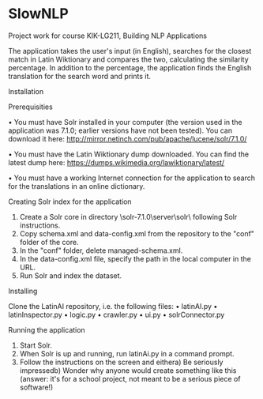 # SlowNLP

Project work for course KIK-LG211, Building NLP Applications

The application takes the user's input (in English), searches for the closest match in Latin Wiktionary and compares the two, calculating the similarity percentage. In addition to the percentage, the application finds the English translation for the search word and prints it.

Installation

Prerequisities

• You must have Solr installed in your computer (the version used in the application was 7.1.0; earlier versions have not been tested). You can download it here: http://mirror.netinch.com/pub/apache/lucene/solr/7.1.0/

• You must have the Latin Wiktionary dump downloaded. You can find the latest dump here: https://dumps.wikimedia.org/lawiktionary/latest/

• You must have a working Internet connection for the application to search for the translations in an online dictionary.

Creating Solr index for the application

1. Create a Solr core in directory \solr-7.1.0\server\solr\ following Solr instructions.
2. Copy schema.xml and data-config.xml from the repository to the "conf" folder of the core.
3. In the "conf" folder, delete managed-schema.xml.
4. In the data-config.xml file, specify the path in the local computer in the URL.
5. Run Solr and index the dataset.

Installing

Clone the LatinAI repository, i.e. the following files:
• latinAI.py
• latinInspector.py
• logic.py
• crawler.py
• ui.py
• solrConnector.py

Running the application

1. Start Solr.
2. When Solr is up and running, run latinAi.py in a command prompt.
3. Follow the instructions on the screen and eithera) Be seriously impressedb) Wonder why anyone would create something like this (answer: it's for a school project, not meant to be a serious piece of software!)


